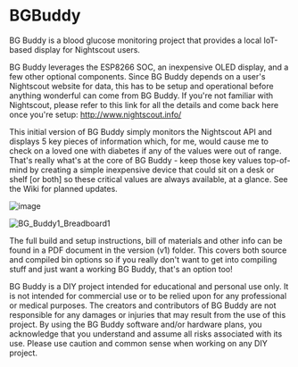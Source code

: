 # BGBuddy
BG Buddy is a blood glucose monitoring project that provides a local IoT-based display for Nightscout users.

BG Buddy leverages the ESP8266 SOC, an inexpensive OLED display, and a few other optional components. Since BG Buddy depends on a user's Nightscout website for data, this has to be setup and operational before anything wonderful can come from BG Buddy. If you're not familiar with Nightscout, please refer to this link for all the details and come back here once you're setup: http://www.nightscout.info/

This initial version of BG Buddy simply monitors the Nightscout API and displays 5 key pieces of information which, for me, would cause me to check on a loved one with diabetes if any of the values were out of range. That's really what's at the core of BG Buddy - keep those key values top-of-mind by creating a simple inexpensive device that could sit on a desk or shelf [or both] so these critical values are always available, at a glance. See the Wiki for planned updates.

![image](https://user-images.githubusercontent.com/11561147/206937646-eebd5c93-2601-4517-baed-061cf33e25ca.png)

![BG_Buddy1_Breadboard1](https://user-images.githubusercontent.com/11561147/208538830-5ceb35ea-0ee1-4cdb-b980-db8bcfabd936.jpg)

The full build and setup instructions, bill of materials and other info can be found in a PDF document in the version (v1) folder. This covers both source and compiled bin options so if you really don't want to get into compiling stuff and just want a working BG Buddy, that's an option too!

BG Buddy is a DIY project intended for educational and personal use only. It is not intended for commercial use or to be relied upon for any professional or medical purposes. The creators and contributors of BG Buddy are not responsible for any damages or injuries that may result from the use of this project. By using the BG Buddy software and/or hardware plans, you acknowledge that you understand and assume all risks associated with its use. Please use caution and common sense when working on any DIY project.
